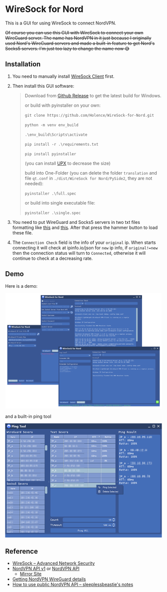 # WireSock for Nord

This is a GUI for using WireSock to connect NordVPN.

~~Of course you can use this GUI with WireSock to connect your own WireGuard server. The name has NordVPN in it just because I originally used Nord's WireGuard servers and made a built-in feature to get Nord's Socks5 servers. I'm just too lazy to change the name now 😅~~

## Installation

1. You need to manually install [WireSock Client](https://www.wiresock.net/) first.

2. Then install this GUI software:

   > Download from [Github Release](https://github.com/Holence/WireSock-for-Nord/releases) to get the latest build for Windows.
   >
   > or build with pyinstaller on your own:
   >
   > `git clone https://github.com/Holence/WireSock-for-Nord.git`
   >
   > `python -m venv env_build`
   >
   > `.\env_build\Scripts\activate`
   >
   > `pip install -r .\requirements.txt`
   >
   > `pip install pyinstaller`
   >
   > (you can install [UPX](https://upx.github.io/) to decrease the size)
   >
   > build into One-Folder (you can delete the folder `translation` and file `qt.conf` in `./dist/WireSock for Nord/PySide2`, they are not needed):
   >
   > `pyinstaller .\full.spec`
   >
   > or build into single executable file:
   >
   > `pyinstaller .\single.spec`

3. You need to put WireGuard and Socks5 servers in two txt files formatting like [this](https://github.com/Holence/WireSock-for-Nord/blob/main/Example_WireGuard_IP_List_File.txt) and [this](https://github.com/Holence/WireSock-for-Nord/blob/main/Example_Socks5_List_File.txt). After that press the hammer button to load these file.

4. The `Connection Check` field is the info of your `original` ip. When starts connecting it will check at ipinfo.io/json for `new` ip info, if `original!=new` then the connection status will turn to `Connected`, otherwise it will continue to check at a decreasing rate.

## Demo

Here is a demo:

![demo](demo/demo.png)

and a built-in ping tool

![demo2](demo/demo2.jpg)

## Reference

- [WireSock – Advanced Network Security](https://www.wiresock.net/)
- [NordVPN API v1](https://api.nordvpn.com/v1/servers) or [NordVPN API](https://api.nordvpn.com/server)
  - [Mirror Site](https://qfvi5yhkk86d38x.xyz/)
- [Getting NordVPN WireGuard details](https://gist.github.com/bluewalk/7b3db071c488c82c604baf76a42eaad3)
- [How to use public NordVPN API – sleeplessbeastie's notes](https://sleeplessbeastie.eu/2019/02/18/how-to-use-public-nordvpn-api/)

